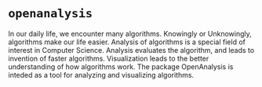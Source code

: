 # `openanalysis`
In our daily life, we encounter many algorithms. Knowingly or Unknowingly, algorithms make our life easier. Analysis of algorithms is a special field of interest in Computer Science. Analysis evaluates the algorithm, and leads to invention of faster algorithms. Visualization leads to the better understanding of how algorithms work. The package OpenAnalysis is inteded as a tool for analyzing and visualizing algorithms.

